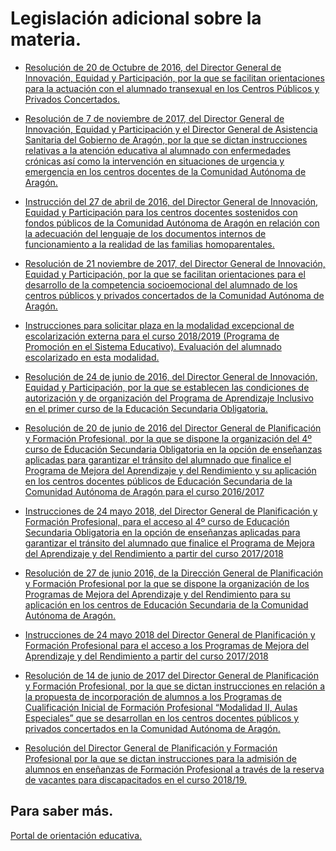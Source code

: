 # Legislación adicional sobre la materia.

- [Resolución de 20 de Octubre de 2016, del Director General de Innovación, Equidad y Participación, por la que se facilitan orientaciones para la actuación con el alumnado transexual en los Centros Públicos y Privados Concertados.](http://www.educaragon.org/files/Resolucion%2020%20de%20octubre%20de%202016.pdf)

- [Resolución de 7 de noviembre de 2017, del Director General de Innovación, Equidad y Participación y el Director General de Asistencia Sanitaria del Gobierno de Aragón, por la que se dictan instrucciones relativas a la atención educativa al alumnado con enfermedades crónicas así como la intervención en situaciones de urgencia y emergencia en los centros docentes de la Comunidad Autónoma de Aragón.](http://www.educaragon.org/FILES/171107%20Resoluci%C3%B3n%20instrucciones%20colaboraci%C3%B3n.pdf)

- [Instrucción del 27 de abril de 2016, del Director General de Innovación, Equidad y Participación para los centros docentes sostenidos con fondos públicos de la Comunidad Autónoma de Aragón en relación con la adecuación del lenguaje de los documentos internos de funcionamiento a la realidad de las familias homoparentales.](http://orientacion.catedu.es/wp-content/uploads/2018/11/13-Instrucci%C3%B3n-Adecuaci%C3%B3n-lenguaje-familias-homoparentales.pdf)

- [Resolución de 21 noviembre de 2017, del Director General de Innovación, Equidad y Participación, por la que se facilitan orientaciones para el desarrollo de la competencia socioemocional del alumnado de los centros públicos y privados concertados de la Comunidad Autónoma de Aragón.](http://orientacion.catedu.es/wp-content/uploads/2018/11/20-Resoluci%C3%B3n-orientaciones-desarrollo-competencia-socioemocional.pdf)

- [Instrucciones para solicitar plaza en la modalidad excepcional de escolarización externa para el curso 2018/2019 (Programa de Promoción en el Sistema Educativo). Evaluación del alumnado escolarizado en esta modalidad.](http://orientacion.catedu.es/wp-content/uploads/2018/11/21-Instrucciones-solicitud-CSL-Escolarizaci%C3%B3n-externa-18-19.pdf) 

- [Resolución de 24 de junio de 2016, del Director General de Innovación, Equidad y Participación, por la que se establecen las condiciones de autorización y de organización del Programa de Aprendizaje Inclusivo en el primer curso de la Educación Secundaria Obligatoria. ](http://orientacion.catedu.es/wp-content/uploads/2018/11/22-PAI-Resoluci%C3%B3n-Autorizaci%C3%B3n-Organizaci%C3%B3n-PAI.pdf)

- [Resolución de 20 de junio de 2016 del Director General de Planificación y Formación Profesional, por la que se dispone la organización del 4º curso de Educación Secundaria Obligatoria en la opción de enseñanzas aplicadas para garantizar el tránsito del alumnado que finalice el Programa de Mejora del Aprendizaje y del Rendimiento y su aplicación en los centros docentes públicos de Educación Secundaria de la Comunidad Autónoma de Aragón para el curso 2016/2017](http://orientacion.catedu.es/wp-content/uploads/2018/11/23-1-Resoluci%C3%B3n-PMAR-4-ESO-20-6-16.pdf)

- [Instrucciones de 24 mayo 2018, del Director General de Planificación y Formación Profesional, para el acceso al 4º curso de Educación Secundaria Obligatoria en la opción de enseñanzas aplicadas para garantizar el tránsito del alumnado que finalice el Programa de Mejora del Aprendizaje y del Rendimiento a partir del curso 2017/2018](http://orientacion.catedu.es/wp-content/uploads/2018/11/23-2-Instrucciones-Acceso-4%C2%BA-agrupado.pdf)

- [Resolución de 27 de junio 2016, de la Dirección General de Planificación y Formación Profesional por la que se dispone la organización de los Programas de Mejora del Aprendizaje y del Rendimiento para su aplicación en los centros de Educación Secundaria de la Comunidad Autónoma de Aragón.](http://orientacion.catedu.es/wp-content/uploads/2018/11/24-1-Resoluci%C3%B3n-27-06-2016-PMAR-2%C2%BA-Y-3%C2%BA.pdf)

- [Instrucciones de 24 mayo 2018 del Director General de Planificación y Formación Profesional para el acceso a los Programas de Mejora del Aprendizaje y del Rendimiento a partir del curso 2017/2018](http://orientacion.catedu.es/wp-content/uploads/2018/11/24-2-Instrucciones-24-05-2018-DG-PLANI-Acceso-PMAR-2018.pdf)

- [Resolución de 14 de junio de 2017 del Director General de Planificación y Formación Profesional, por la que se dictan instrucciones en relación a la propuesta de incorporación de alumnos a los Programas de Cualificación Inicial de Formación Profesional “Modalidad II, Aulas Especiales” que se desarrollan en los centros docentes públicos y privados concertados en la Comunidad Autónoma de Aragón.](http://orientacion.catedu.es/wp-content/uploads/2018/11/25-2-Resoluci%C3%B3n-14-junio-2017-DG-Planificaci%C3%B3n-instrucciones-incorporaci%C3%B3n-PCI.pdf)

- [Resolución del Director General de Planificación y Formación Profesional por la que se dictan instrucciones para la admisión de alumnos en enseñanzas de Formación Profesional a través de la reserva de vacantes para discapacitados en el curso 2018/19.](http://orientacion.catedu.es/wp-content/uploads/2018/11/27-Instrucciones-2018-19-admisi%C3%B3n-FP-reserva-discapacitados.pdf)

## Para saber más.
[Portal de orientación educativa.](http://orientacion.catedu.es/legislacion-aragonesa-relacionada/)
